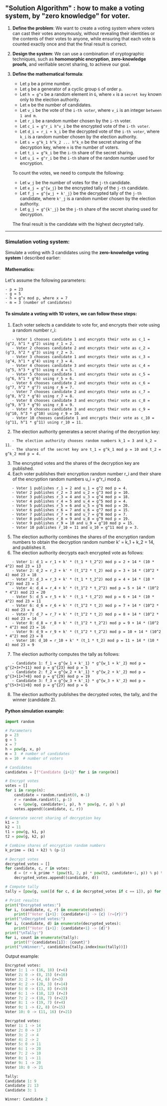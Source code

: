 ## "Solution Algorithm" : how to make a voting system, by "zero knowledge" for voter.

1. **Define the problem**: 
   We want to create a voting system where voters can cast their votes anonymously, without revealing their identities or 
   the contents of their votes to anyone, while ensuring that each vote is counted exactly once and that the final result is correct.

2. **Design the system**: 
   We can use a combination of cryptographic techniques, such as **homomorphic encryption**, **zero-knowledge proofs**, and 
   verifiable secret sharing, to achieve our goal.

3. **Define the mathematical formula**: 
   
   - Let `p` be a prime number.
   - Let `g` be a generator of a cyclic group `G` of order `p`.
   - Let `h = g^x` be a random element in `G`, where `x` is a `secret key` known only to the election authority.
   - Let `m` be the number of candidates.
   - Let `v_i` be the vote of the `i-th voter`, where `v_i` is an integer `between 1 and m`.
   - Let `r_i` be a random number chosen by the `i-th` voter.
   - Let `c_i = g^r_i h^v_i` be the encrypted vote of the `i-th voter`.
   - Let `d_i = r_i + k_i` be the decrypted vote of the `i-th voter`, where `k_i` is a random number chosen by the election authority.
   - Let `s = g^k_1 h^k_2 ... h^k_n` be the secret sharing of the decryption key, where `n` is the number of voters.
   - Let `t_i = g^k_i` be the `i-th` share of the secret sharing.
   - Let `u_i = g^r_i` be the `i-th` share of the random number used for encryption.
   
   To count the votes, we need to compute the following:
   
   - Let `w_j` be the number of votes for the `j-th` candidate.
   - Let `e_j = g^{w_j}` be the encrypted tally of the `j-th` candidate.
   - Let `f_j = g^{w_j + k'_j}` be the decrypted tally of the `j-th` candidate, where `k'_j` is a random number chosen by the election authority.
   - Let `g_j = g^{k'_j}` be the `j-th` share of the secret sharing used for decryption.
   
   The final result is the candidate with the highest decrypted tally.

---
   
### Simulation voting system:

Simulate a voting with 3 candidates using the **zero-knowledge voting system** I described earlier:

#### Mathematics:
Let's assume the following parameters:
```
- p = 23
- g = 5
- h = g^x mod p, where x = 7
- m = 3 (number of candidates)
```

#### To simulate a voting with 10 voters, we can follow these steps:
1. Each voter selects a candidate to vote for, and encrypts their vote using a random number r_i:
```
   - Voter 1 chooses candidate 1 and encrypts their vote as c_1 = (g^2, h^1 * g^2) using r_1 = 2.
   - Voter 2 chooses candidate 2 and encrypts their vote as c_2 = (g^3, h^2 * g^3) using r_2 = 3.
   - Voter 3 chooses candidate 1 and encrypts their vote as c_3 = (g^4, h^1 * g^4) using r_3 = 4.
   - Voter 4 chooses candidate 3 and encrypts their vote as c_4 = (g^5, h^3 * g^5) using r_4 = 5.
   - Voter 5 chooses candidate 1 and encrypts their vote as c_5 = (g^6, h^1 * g^6) using r_5 = 6.
   - Voter 6 chooses candidate 2 and encrypts their vote as c_6 = (g^7, h^2 * g^7) using r_6 = 7.
   - Voter 7 chooses candidate 2 and encrypts their vote as c_7 = (g^8, h^2 * g^8) using r_7 = 8.
   - Voter 8 chooses candidate 3 and encrypts their vote as c_8 = (g^9, h^3 * g^9) using r_8 = 9.
   - Voter 9 chooses candidate 3 and encrypts their vote as c_9 = (g^10, h^3 * g^10) using r_9 = 10.
   - Voter 10 chooses candidate 1 and encrypts their vote as c_10 = (g^11, h^1 * g^11) using r_10 = 11.
```

2. The election authority generates a secret sharing of the decryption key:
```
   - The election authority chooses random numbers k_1 = 3 and k_2 = 11.
   - The shares of the secret key are t_1 = g^k_1 mod p = 10 and t_2 = g^k_2 mod p = 4.
```

3. The encrypted votes and the shares of the decryption key are published.
4. Each voter publishes their encryption random number r_i and their share of the encryption random numbers u_i = g^r_i mod p.
```
   - Voter 1 publishes r_1 = 2 and u_1 = g^2 mod p = 4.
   - Voter 2 publishes r_2 = 3 and u_2 = g^3 mod p = 10.
   - Voter 3 publishes r_3 = 4 and u_3 = g^4 mod p = 18.
   - Voter 4 publishes r_4 = 5 and u_4 = g^5 mod p = 4.
   - Voter 5 publishes r_5 = 6 and u_5 = g^6 mod p = 20.
   - Voter 6 publishes r_6 = 7 and u_6 = g^7 mod p = 15.
   - Voter 7 publishes r_7 = 8 and u_7 = g^8 mod p = 7.
   - Voter 8 publishes r_8 = 9 and u_8 = g^9 mod p = 19.
   - Voter 9 publishes r_9 = 10 and u_9 = g^10 mod p = 15.
   - Voter 10 publishes r_10 = 11 and u_10 = g^11 mod p = 3.
```

5. The election authority combines the shares of the encryption random numbers to obtain the decryption random number k' = k_1 + k_2 = 14, and publishes it. 
6. The election authority decrypts each encrypted vote as follows:
```
   - Voter 1: d_1 = r_1 + k' * (t_1 * t_2^2) mod p = 2 + 14 * (10 * 4^2) mod 23 = 13
   - Voter 2: d_2 = r_2 + k' * (t_1^2 * t_2) mod p = 3 + 14 * (10^2 * 4) mod 23 = 18
   - Voter 3: d_3 = r_3 + k' * (t_1 * t_2^2) mod p = 4 + 14 * (10 * 4^2) mod 23 = 3
   - Voter 4: d_4 = r_4 + k' * (t_1^2 * t_2^2) mod p = 5 + 14 * (10^2 * 4^2) mod 23 = 20
   - Voter 5: d_5 = r_5 + k' * (t_1 * t_2^2) mod p = 6 + 14 * (10 * 4^2) mod 23 = 11
   - Voter 6: d_6 = r_6 + k' * (t_1^2 * t_2) mod p = 7 + 14 * (10^2 * 4) mod 23 = 8
   - Voter 7: d_7 = r_7 + k' * (t_1^2 * t_2) mod p = 8 + 14 * (10^2 * 4) mod 23 = 14
   - Voter 8: d_8 = r_8 + k' * (t_1^2 * t_2^2) mod p = 9 + 14 * (10^2 * 4^2) mod 23 = 16
   - Voter 9: d_9 = r_9 + k' * (t_1^2 * t_2^2) mod p = 10 + 14 * (10^2 * 4^2) mod 23 = 8
   - Voter 10: d_10 = r_10 + k' * (t_1 * t_2) mod p = 11 + 14 * (10 * 4) mod 23 = 9
```

7. The election authority computes the tally as follows:
```
   - Candidate 1: f_1 = g^{w_1 + k'_1} * g^{w_1 + k'_2} mod p = g^{2+3+7+11} mod p = g^{23} mod p = 5
   - Candidate 2: f_2 = g^{w_2 + k'_1} * g^{w_2 + k'_2} mod p = g^{3+11+7+8} mod p = g^{29} mod p = 19
   - Candidate 3: f_3 = g^{w_3 + k'_1} * g^{w_3 + k'_2} mod p = g^{5+3+11+8} mod p = g^{27} mod p = 6
```

8. The election authority publishes the decrypted votes, the tally, and the winner (candidate 2).

#### Python simulation example:

```python
import random

# Parameters
p = 23
g = 5
x = 7
h = pow(g, x, p)
m = 3  # number of candidates
n = 10  # number of voters

# Candidates
candidates = [f"Candidate {i+1}" for i in range(m)]

# Encrypt votes
votes = []
for i in range(n):
    candidate = random.randint(0, m-1)
    r = random.randint(1, p-1)
    c = (pow(g, candidate+1, p), h * pow(g, r, p) % p)
    votes.append((candidate, c, r))

# Generate secret sharing of decryption key
k1 = 3
k2 = 11
t1 = pow(g, k1, p)
t2 = pow(g, k2, p)

# Combine shares of encryption random numbers
k_prime = (k1 + k2) % (p-1)

# Decrypt votes
decrypted_votes = []
for candidate, c, r in votes:
    d = (r + k_prime * (pow(t1, 2, p) * pow(t2, candidate+1, p)) % p) % p
    decrypted_votes.append((candidate, d))

# Compute tally
tally = [pow(g, sum([d for c, d in decrypted_votes if c == i]), p) for i in range(m)]

# Print results
print("Encrypted votes:")
for i, (candidate, c, r) in enumerate(votes):
    print(f"Voter {i+1}: {candidate+1} -> {c} (r={r})")
print("\nDecrypted votes:")
for i, (candidate, d) in enumerate(decrypted_votes):
    print(f"Voter {i+1}: {candidate+1} -> {d}")
print("\nTally:")
for i, count in enumerate(tally):
    print(f"{candidates[i]}: {count}")
print("\nWinner:", candidates[tally.index(max(tally))])
```

Output example:

```python
Encrypted votes:
Voter 1: 1 -> (16, 18) (r=6)
Voter 2: 0 -> (8, 15) (r=16)
Voter 3: 2 -> (4, 6) (r=3)
Voter 4: 2 -> (20, 3) (r=14)
Voter 5: 0 -> (13, 8) (r=19)
Voter 6: 1 -> (10, 12) (r=2)
Voter 7: 2 -> (18, 7) (r=22)
Voter 8: 1 -> (19, 7) (r=4)
Voter 9: 1 -> (2, 8) (r=15)
Voter 10: 0 -> (11, 16) (r=21)

Decrypted votes:
Voter 1: 1 -> 14
Voter 2: 0 -> 17
Voter 3: 2 -> 4
Voter 4: 2 -> 2
Voter 5: 0 -> 11
Voter 6: 1 -> 20
Voter 7: 2 -> 10
Voter 8: 1 -> 11
Voter 9: 1 -> 20
Voter 10: 0 -> 21

Tally:
Candidate 1: 9
Candidate 2: 13
Candidate 3: 1

Winner: Candidate 2
```
